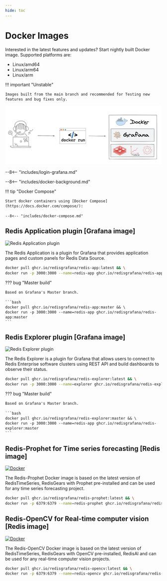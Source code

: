 ```yaml
---
hide: toc
---
```


# Docker Images

Interested in the latest features and updates? Start nightly built Docker image. Supported platforms are:

- Linux/amd64
- Linux/arm64
- Linux/arm

!!! important "Unstable"

    Images built from the main branch and recommended for Testing new features and bug fixes only.

![Nightly built Docker images](../images/development/docker.png)

--8<-- "includes/login-grafana.md"

--8<-- "includes/docker-background.md"

!!! tip "Docker Compose"

    Start docker containers using [Docker Compose](https://docs.docker.com/compose/):

    --8<-- "includes/docker-compose.md"

## Redis Application plugin [Grafana image]

![Redis Application plugin](https://github.com/RedisGrafana/grafana-redis-app/workflows/Docker/badge.svg)

The Redis Application is a plugin for Grafana that provides application pages and custom panels for Redis Data Source.

```bash
docker pull ghcr.io/redisgrafana/redis-app:latest && \
docker run -p 3000:3000 --name=redis-app ghcr.io/redisgrafana/redis-app:latest
```

??? bug "Master build"

    Based on Grafana's Master branch.

    ```bash
    docker pull ghcr.io/redisgrafana/redis-app:master && \
    docker run -p 3000:3000 --name=redis-app ghcr.io/redisgrafana/redis-app:master
    ```

## Redis Explorer plugin [Grafana image]

![Redis Explorer plugin](https://github.com/RedisGrafana/grafana-redis-explorer/workflows/Docker/badge.svg)

The Redis Explorer is a plugin for Grafana that allows users to connect to Redis Enterprise software clusters using REST API and build dashboards to observe their status.

```bash
docker pull ghcr.io/redisgrafana/redis-explorer:latest && \
docker run -p 3000:3000 --name=explorer ghcr.io/redisgrafana/redis-explorer:latest
```

??? bug "Master build"

    Based on Grafana's Master branch.

    ```bash
    docker pull ghcr.io/redisgrafana/redis-explorer:master && \
    docker run -p 3000:3000 --name=redis-app ghcr.io/redisgrafana/redis-explorer:master
    ```

## Redis-Prophet for Time series forecasting [Redis image]

[![Docker](https://github.com/RedisGrafana/redis-finance-prophet/actions/workflows/docker.yml/badge.svg)](https://github.com/RedisGrafana/redis-finance-prophet/actions/workflows/docker.yml)

The Redis-Prophet Docker image is based on the latest version of RedisTimeSeries, RedisGears with Prophet pre-installed and can be used for any time series forecasting project.

```bash
docker pull ghcr.io/redisgrafana/redis-prophet:latest && \
docker run -p 6379:6379 --name=redis-prophet ghcr.io/redisgrafana/redis-prophet:latest
```

## Redis-OpenCV for Real-time computer vision [Redis image]

[![Docker](https://github.com/RedisGrafana/redis-camera-ai/actions/workflows/docker.yml/badge.svg)](https://github.com/RedisGrafana/redis-camera-ai/actions/workflows/docker.yml)

The Redis-OpenCV Docker image is based on the latest version of RedisTimeSeries, RedisGears with OpenCV pre-installed, RedisAI and can be used for any real-time computer vision projects.

```bash
docker pull ghcr.io/redisgrafana/redis-opencv:latest && \
docker run -p 6379:6379 --name=redis-opencv ghcr.io/redisgrafana/redis-opencv:latest
```
